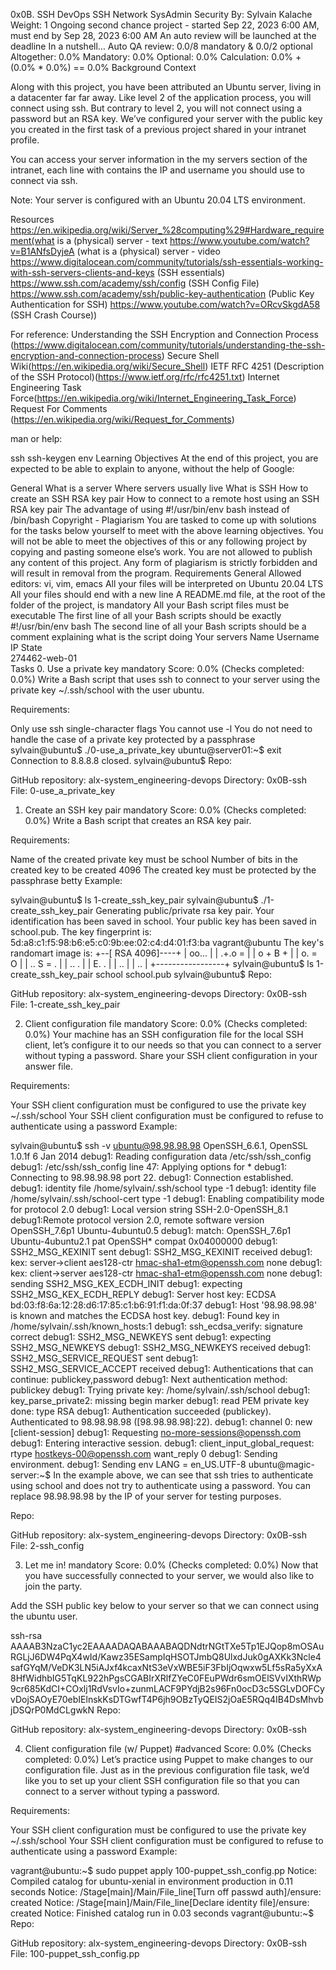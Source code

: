 0x0B. SSH
DevOps
SSH
Network
SysAdmin
Security
 By: Sylvain Kalache
 Weight: 1
 Ongoing second chance project - started Sep 22, 2023 6:00 AM, must end by Sep 28, 2023 6:00 AM
 An auto review will be launched at the deadline
In a nutshell…
Auto QA review: 0.0/8 mandatory & 0.0/2 optional
Altogether:  0.0%
Mandatory: 0.0%
Optional: 0.0%
Calculation:  0.0% + (0.0% * 0.0%)  == 0.0%
Background Context


Along with this project, you have been attributed an Ubuntu server, living in a datacenter far far away. Like level 2 of the application process, you will connect using ssh. But contrary to level 2, you will not connect using a password but an RSA key. We’ve configured your server with the public key you created in the first task of a previous project shared in your intranet profile.

You can access your server information in the my servers section of the intranet, each line with contains the IP and username you should use to connect via ssh.

Note: Your server is configured with an Ubuntu 20.04 LTS environment.

Resources
https://en.wikipedia.org/wiki/Server_%28computing%29#Hardware_requirement(what is a (physical) server - text
https://www.youtube.com/watch?v=B1ANfsDyjeA (what is a (physical) server - video
https://www.digitalocean.com/community/tutorials/ssh-essentials-working-with-ssh-servers-clients-and-keys (SSH essentials)
https://www.ssh.com/academy/ssh/config (SSH Config File)
https://www.ssh.com/academy/ssh/public-key-authentication (Public Key Authentication for SSH)
https://www.youtube.com/watch?v=ORcvSkgdA58 (SSH Crash Course))

For reference:
Understanding the SSH Encryption and Connection Process (https://www.digitalocean.com/community/tutorials/understanding-the-ssh-encryption-and-connection-process)
Secure Shell Wiki(https://en.wikipedia.org/wiki/Secure_Shell)
IETF RFC 4251 (Description of the SSH Protocol)(https://www.ietf.org/rfc/rfc4251.txt)
Internet Engineering Task Force(https://en.wikipedia.org/wiki/Internet_Engineering_Task_Force)
Request For Comments (https://en.wikipedia.org/wiki/Request_for_Comments)

man or help:

ssh
ssh-keygen
env
Learning Objectives
At the end of this project, you are expected to be able to explain to anyone, without the help of Google:

General
What is a server
Where servers usually live
What is SSH
How to create an SSH RSA key pair
How to connect to a remote host using an SSH RSA key pair
The advantage of using #!/usr/bin/env bash instead of /bin/bash
Copyright - Plagiarism
You are tasked to come up with solutions for the tasks below yourself to meet with the above learning objectives.
You will not be able to meet the objectives of this or any following project by copying and pasting someone else’s work.
You are not allowed to publish any content of this project.
Any form of plagiarism is strictly forbidden and will result in removal from the program.
Requirements
General
Allowed editors: vi, vim, emacs
All your files will be interpreted on Ubuntu 20.04 LTS
All your files should end with a new line
A README.md file, at the root of the folder of the project, is mandatory
All your Bash script files must be executable
The first line of all your Bash scripts should be exactly #!/usr/bin/env bash
The second line of all your Bash scripts should be a comment explaining what is the script doing
Your servers
Name	Username	IP	State	
274462-web-01				
Tasks
0. Use a private key
mandatory
Score: 0.0% (Checks completed: 0.0%)
Write a Bash script that uses ssh to connect to your server using the private key ~/.ssh/school with the user ubuntu.

Requirements:

Only use ssh single-character flags
You cannot use -l
You do not need to handle the case of a private key protected by a passphrase
sylvain@ubuntu$ ./0-use_a_private_key
ubuntu@server01:~$ exit
Connection to 8.8.8.8 closed.
sylvain@ubuntu$ 
Repo:

GitHub repository: alx-system_engineering-devops
Directory: 0x0B-ssh
File: 0-use_a_private_key
   
1. Create an SSH key pair
mandatory
Score: 0.0% (Checks completed: 0.0%)
Write a Bash script that creates an RSA key pair.

Requirements:

Name of the created private key must be school
Number of bits in the created key to be created 4096
The created key must be protected by the passphrase betty
Example:

sylvain@ubuntu$ ls
1-create_ssh_key_pair
sylvain@ubuntu$ ./1-create_ssh_key_pair
Generating public/private rsa key pair.
Your identification has been saved in school.
Your public key has been saved in school.pub.
The key fingerprint is:
5d:a8:c1:f5:98:b6:e5:c0:9b:ee:02:c4:d4:01:f3:ba vagrant@ubuntu
The key's randomart image is:
+--[ RSA 4096]----+
|      oo...      |
|      .+.o =     |
|     o  + B +    |
|      o. = O     |
|     .. S = .    |
|      .. .       |
|      E.  .      |
|        ..       |
|         ..      |
+-----------------+
sylvain@ubuntu$ ls
1-create_ssh_key_pair school  school.pub
sylvain@ubuntu$ 
Repo:

GitHub repository: alx-system_engineering-devops
Directory: 0x0B-ssh
File: 1-create_ssh_key_pair
   
2. Client configuration file
mandatory
Score: 0.0% (Checks completed: 0.0%)
Your machine has an SSH configuration file for the local SSH client, let’s configure it to our needs so that you can connect to a server without typing a password. Share your SSH client configuration in your answer file.

Requirements:

Your SSH client configuration must be configured to use the private key ~/.ssh/school
Your SSH client configuration must be configured to refuse to authenticate using a password
Example:

sylvain@ubuntu$ ssh -v ubuntu@98.98.98.98
OpenSSH_6.6.1, OpenSSL 1.0.1f 6 Jan 2014
debug1: Reading configuration data /etc/ssh/ssh_config
debug1: /etc/ssh/ssh_config line 47: Applying options for *
debug1: Connecting to 98.98.98.98 port 22.
debug1: Connection established.
debug1: identity file /home/sylvain/.ssh/school type -1
debug1: identity file /home/sylvain/.ssh/school-cert type -1
debug1: Enabling compatibility mode for protocol 2.0
debug1: Local version string SSH-2.0-OpenSSH_8.1
debug1:Remote protocol version 2.0, remote software version OpenSSH_7.6p1 Ubuntu-4ubuntu0.5
debug1: match: OpenSSH_7.6p1 Ubuntu-4ubuntu2.1 pat OpenSSH* compat 0x04000000
debug1: SSH2_MSG_KEXINIT sent
debug1: SSH2_MSG_KEXINIT received
debug1: kex: server->client aes128-ctr hmac-sha1-etm@openssh.com none
debug1: kex: client->server aes128-ctr hmac-sha1-etm@openssh.com none
debug1: sending SSH2_MSG_KEX_ECDH_INIT
debug1: expecting SSH2_MSG_KEX_ECDH_REPLY
debug1: Server host key: ECDSA bd:03:f8:6a:12:28:d6:17:85:c1:b6:91:f1:da:0f:37
debug1: Host '98.98.98.98' is known and matches the ECDSA host key.
debug1: Found key in /home/sylvain/.ssh/known_hosts:1
debug1: ssh_ecdsa_verify: signature correct
debug1: SSH2_MSG_NEWKEYS sent
debug1: expecting SSH2_MSG_NEWKEYS
debug1: SSH2_MSG_NEWKEYS received
debug1: SSH2_MSG_SERVICE_REQUEST sent
debug1: SSH2_MSG_SERVICE_ACCEPT received
debug1: Authentications that can continue: publickey,password
debug1: Next authentication method: publickey
debug1: Trying private key: /home/sylvain/.ssh/school
debug1: key_parse_private2: missing begin marker
debug1: read PEM private key done: type RSA
debug1: Authentication succeeded (publickey).
Authenticated to 98.98.98.98 ([98.98.98.98]:22).
debug1: channel 0: new [client-session]
debug1: Requesting no-more-sessions@openssh.com
debug1: Entering interactive session.
debug1: client_input_global_request: rtype hostkeys-00@openssh.com want_reply 0
debug1: Sending environment.
debug1: Sending env LANG = en_US.UTF-8
ubuntu@magic-server:~$
In the example above, we can see that ssh tries to authenticate using school and does not try to authenticate using a password. You can replace 98.98.98.98 by the IP of your server for testing purposes.

Repo:

GitHub repository: alx-system_engineering-devops
Directory: 0x0B-ssh
File: 2-ssh_config
   
3. Let me in!
mandatory
Score: 0.0% (Checks completed: 0.0%)
Now that you have successfully connected to your server, we would also like to join the party.

Add the SSH public key below to your server so that we can connect using the ubuntu user.

ssh-rsa AAAAB3NzaC1yc2EAAAADAQABAAABAQDNdtrNGtTXe5Tp1EJQop8mOSAuRGLjJ6DW4PqX4wId/Kawz35ESampIqHSOTJmbQ8UlxdJuk0gAXKk3Ncle4safGYqM/VeDK3LN5iAJxf4kcaxNtS3eVxWBE5iF3FbIjOqwxw5Lf5sRa5yXxA8HfWidhbIG5TqKL922hPgsCGABIrXRlfZYeC0FEuPWdr6smOElSVvIXthRWp9cr685KdCI+COxlj1RdVsvIo+zunmLACF9PYdjB2s96Fn0ocD3c5SGLvDOFCyvDojSAOyE70ebIElnskKsDTGwfT4P6jh9OBzTyQEIS2jOaE5RQq4IB4DsMhvbjDSQrP0MdCLgwkN
Repo:

GitHub repository: alx-system_engineering-devops
Directory: 0x0B-ssh
    
4. Client configuration file (w/ Puppet)
#advanced
Score: 0.0% (Checks completed: 0.0%)
Let’s practice using Puppet to make changes to our configuration file. Just as in the previous configuration file task, we’d like you to set up your client SSH configuration file so that you can connect to a server without typing a password.

Requirements:

Your SSH client configuration must be configured to use the private key ~/.ssh/school
Your SSH client configuration must be configured to refuse to authenticate using a password
Example:

vagrant@ubuntu:~$ sudo puppet apply 100-puppet_ssh_config.pp
Notice: Compiled catalog for ubuntu-xenial in environment production in 0.11 seconds
Notice: /Stage[main]/Main/File_line[Turn off passwd auth]/ensure: created
Notice: /Stage[main]/Main/File_line[Declare identity file]/ensure: created
Notice: Finished catalog run in 0.03 seconds
vagrant@ubuntu:~$
Repo:

GitHub repository: alx-system_engineering-devops
Directory: 0x0B-ssh
File: 100-puppet_ssh_config.pp
  

